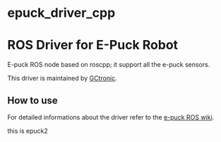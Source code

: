 # epuck_driver_cpp

# ROS Driver for E-Puck Robot
E-puck ROS node based on roscpp; it support all the e-puck sensors.

This driver is maintained by [GCtronic](http://www.gctronic.com/).

## How to use
For detailed informations about the driver refer to the [e-puck ROS wiki](http://www.gctronic.com/doc/index.php/E-Puck#ROS).

this is epuck2